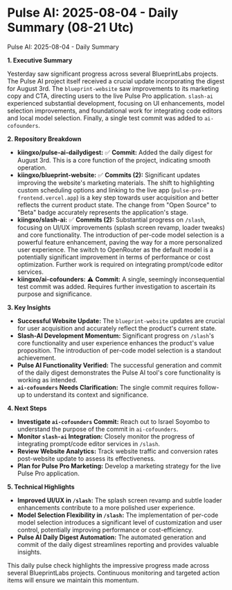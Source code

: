 # Pulse AI: 2025-08-04 - Daily Summary (08-21 Utc)

Pulse AI: 2025-08-04 - Daily Summary

**1. Executive Summary**

Yesterday saw significant progress across several BlueprintLabs projects.  The Pulse AI project itself received a crucial update incorporating the digest for August 3rd.  The `blueprint-website` saw improvements to its marketing copy and CTA, directing users to the live Pulse Pro application.  `slash-ai` experienced substantial development, focusing on UI enhancements, model selection improvements, and foundational work for integrating code editors and local model selection.  Finally, a single test commit was added to `ai-cofounders`.

**2. Repository Breakdown**

* **kiingxo/pulse-ai-dailydigest:** 
    ✅ **Commit:**  Added the daily digest for August 3rd.  This is a core function of the project, indicating smooth operation.
* **kiingxo/blueprint-website:**
    ✅ **Commits (2):**  Significant updates improving the website's marketing materials.  The shift to highlighting custom scheduling options and linking to the live app (`pulse-pro-frontend.vercel.app`) is a key step towards user acquisition and better reflects the current product state.  The change from "Open Source" to "Beta" badge accurately represents the application's stage.
* **kiingxo/slash-ai:**
    ✅ **Commits (2):**  Substantial progress on `/slash`, focusing on UI/UX improvements (splash screen revamp, loader tweaks) and core functionality.  The introduction of per-code model selection is a powerful feature enhancement, paving the way for a more personalized user experience. The switch to OpenRouter as the default model is a potentially significant improvement in terms of performance or cost optimization.  Further work is required on integrating prompt/code editor services.
* **kiingxo/ai-cofounders:**
    ⚠️ **Commit:** A single, seemingly inconsequential test commit was added.  Requires further investigation to ascertain its purpose and significance.

**3. Key Insights**

* **Successful Website Update:** The `blueprint-website` updates are crucial for user acquisition and accurately reflect the product's current state.
* **Slash-AI Development Momentum:** Significant progress on `/slash`'s core functionality and user experience enhances the product's value proposition.  The introduction of per-code model selection is a standout achievement.
* **Pulse AI Functionality Verified:** The successful generation and commit of the daily digest demonstrates the Pulse AI tool's core functionality is working as intended.
* **`ai-cofounders` Needs Clarification:** The single commit requires follow-up to understand its context and significance.

**4. Next Steps**

* **Investigate `ai-cofounders` Commit:**  Reach out to Israel Soyombo to understand the purpose of the commit in `ai-cofounders`.
* **Monitor `slash-ai` Integration:** Closely monitor the progress of integrating prompt/code editor services in `/slash`.
* **Review Website Analytics:** Track website traffic and conversion rates post-website update to assess its effectiveness.
* **Plan for Pulse Pro Marketing:**  Develop a marketing strategy for the live Pulse Pro application.

**5. Technical Highlights**

* **Improved UI/UX in `/slash`:**  The splash screen revamp and subtle loader enhancements contribute to a more polished user experience.
* **Model Selection Flexibility in `/slash`:**  The implementation of per-code model selection introduces a significant level of customization and user control, potentially improving performance or cost-efficiency.
* **Pulse AI Daily Digest Automation:** The automated generation and commit of the daily digest streamlines reporting and provides valuable insights.


This daily pulse check highlights the impressive progress made across several BlueprintLabs projects.  Continuous monitoring and targeted action items will ensure we maintain this momentum.
